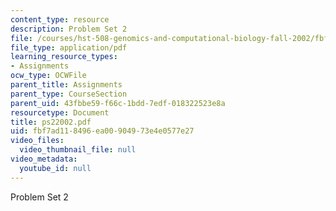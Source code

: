 ```yaml
---
content_type: resource
description: Problem Set 2
file: /courses/hst-508-genomics-and-computational-biology-fall-2002/fbf7ad118496ea00904973e4e0577e27_ps22002.pdf
file_type: application/pdf
learning_resource_types:
- Assignments
ocw_type: OCWFile
parent_title: Assignments
parent_type: CourseSection
parent_uid: 43fbbe59-f66c-1bdd-7edf-018322523e8a
resourcetype: Document
title: ps22002.pdf
uid: fbf7ad11-8496-ea00-9049-73e4e0577e27
video_files:
  video_thumbnail_file: null
video_metadata:
  youtube_id: null
---
```

Problem Set 2

